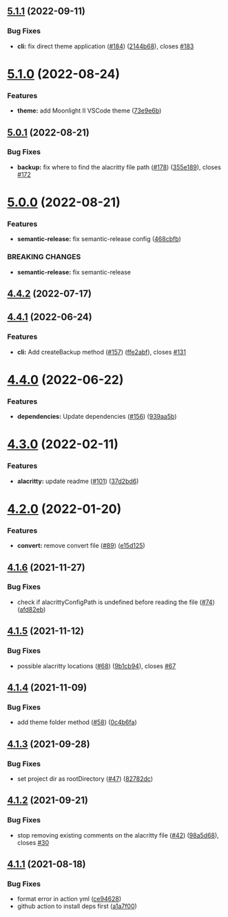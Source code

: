 ## [5.1.1](https://github.com/rajasegar/alacritty-themes/compare/v5.1.0...v5.1.1) (2022-09-11)


### Bug Fixes

* **cli:** fix direct theme application ([#184](https://github.com/rajasegar/alacritty-themes/issues/184)) ([2144b68](https://github.com/rajasegar/alacritty-themes/commit/2144b68c7b4b60ae89b242ef9f6d310ea907d2c0)), closes [#183](https://github.com/rajasegar/alacritty-themes/issues/183)

# [5.1.0](https://github.com/rajasegar/alacritty-themes/compare/v5.0.1...v5.1.0) (2022-08-24)


### Features

* **theme:** add Moonlight II VSCode theme ([73e9e6b](https://github.com/rajasegar/alacritty-themes/commit/73e9e6b6d6921260c652d0ff6fb8cab1acdf2449))

## [5.0.1](https://github.com/rajasegar/alacritty-themes/compare/v5.0.0...v5.0.1) (2022-08-21)


### Bug Fixes

* **backup:** fix where to find the alacritty file path ([#178](https://github.com/rajasegar/alacritty-themes/issues/178)) ([355e189](https://github.com/rajasegar/alacritty-themes/commit/355e189e7364206a5a843524e05ce42bf505f79e)), closes [#172](https://github.com/rajasegar/alacritty-themes/issues/172)

# [5.0.0](https://github.com/rajasegar/alacritty-themes/compare/v4.4.2...v5.0.0) (2022-08-21)


### Features

* **semantic-release:** fix semantic-release config ([468cbfb](https://github.com/rajasegar/alacritty-themes/commit/468cbfb79231cd9d306ad3f733da3ba424757179))


### BREAKING CHANGES

* **semantic-release:** fix semantic-release

## [4.4.2](https://github.com/rajasegar/alacritty-themes/compare/v4.4.1...v4.4.2) (2022-07-17)

## [4.4.1](https://github.com/rajasegar/alacritty-themes/compare/v4.4.0...v4.4.1) (2022-06-24)


### Features

* **cli:** Add createBackup method ([#157](https://github.com/rajasegar/alacritty-themes/issues/157)) ([ffe2abf](https://github.com/rajasegar/alacritty-themes/commit/ffe2abf804f7134c493f844dff52d2f0bad9be7a)), closes [#131](https://github.com/rajasegar/alacritty-themes/issues/131)

# [4.4.0](https://github.com/rajasegar/alacritty-themes/compare/v4.3.0...v4.4.0) (2022-06-22)


### Features

* **dependencies:** Update dependencies ([#156](https://github.com/rajasegar/alacritty-themes/issues/156)) ([939aa5b](https://github.com/rajasegar/alacritty-themes/commit/939aa5b602bd8538ba0867bec39ef89c6262e059))

# [4.3.0](https://github.com/rajasegar/alacritty-themes/compare/v4.2.0...v4.3.0) (2022-02-11)


### Features

* **alacritty:** update readme ([#101](https://github.com/rajasegar/alacritty-themes/issues/101)) ([37d2bd6](https://github.com/rajasegar/alacritty-themes/commit/37d2bd6911d6328addbb51b98ef9cc269e8110d8))

# [4.2.0](https://github.com/rajasegar/alacritty-themes/compare/v4.1.6...v4.2.0) (2022-01-20)


### Features

* **convert:** remove convert file ([#89](https://github.com/rajasegar/alacritty-themes/issues/89)) ([e15d125](https://github.com/rajasegar/alacritty-themes/commit/e15d12571de91f99ef66f132f0487c035d94f47d))

## [4.1.6](https://github.com/rajasegar/alacritty-themes/compare/v4.1.5...v4.1.6) (2021-11-27)


### Bug Fixes

* check if alacrittyConfigPath is undefined before reading the file ([#74](https://github.com/rajasegar/alacritty-themes/issues/74)) ([afd82eb](https://github.com/rajasegar/alacritty-themes/commit/afd82ebbe516bf942a6f0cefb6438b207d6590fc))

## [4.1.5](https://github.com/rajasegar/alacritty-themes/compare/v4.1.4...v4.1.5) (2021-11-12)


### Bug Fixes

* possible alacritty locations ([#68](https://github.com/rajasegar/alacritty-themes/issues/68)) ([9b1cb94](https://github.com/rajasegar/alacritty-themes/commit/9b1cb94de6ec6ad97c6508107b2ae886c812ec11)), closes [#67](https://github.com/rajasegar/alacritty-themes/issues/67)

## [4.1.4](https://github.com/rajasegar/alacritty-themes/compare/v4.1.3...v4.1.4) (2021-11-09)


### Bug Fixes

* add theme folder method ([#58](https://github.com/rajasegar/alacritty-themes/issues/58)) ([0c4b6fa](https://github.com/rajasegar/alacritty-themes/commit/0c4b6fa5978c12b1c8be6a84db195c70b2d22404))

## [4.1.3](https://github.com/rajasegar/alacritty-themes/compare/v4.1.2...v4.1.3) (2021-09-28)


### Bug Fixes

* set project dir as rootDirectory ([#47](https://github.com/rajasegar/alacritty-themes/issues/47)) ([82782dc](https://github.com/rajasegar/alacritty-themes/commit/82782dcb0bdb3c404881562e6e1e25adc54f4e78))

## [4.1.2](https://github.com/rajasegar/alacritty-themes/compare/v4.1.1...v4.1.2) (2021-09-21)


### Bug Fixes

* stop removing existing comments on the alacritty file ([#42](https://github.com/rajasegar/alacritty-themes/issues/42)) ([98a5d68](https://github.com/rajasegar/alacritty-themes/commit/98a5d68d4be76eb8a7e9ccd9277ada5a44ef71e6)), closes [#30](https://github.com/rajasegar/alacritty-themes/issues/30)

## [4.1.1](https://github.com/rajasegar/alacritty-themes/compare/v4.1.0...v4.1.1) (2021-08-18)


### Bug Fixes

* format error in action yml ([ce94628](https://github.com/rajasegar/alacritty-themes/commit/ce9462883f7f56fd3f49377b6c90a574f560baff))
* github action to install deps first ([a1a7f00](https://github.com/rajasegar/alacritty-themes/commit/a1a7f0053e83827b5de511a5ba17537278970473))
